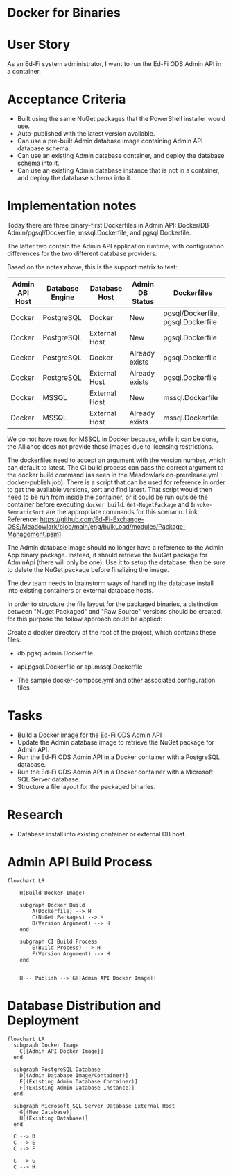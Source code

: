 # Docker for Binaries

# User Story

As an Ed-Fi system administrator, I want to run the Ed-Fi ODS Admin API in a container.

# Acceptance Criteria

* Built using the same NuGet packages that the PowerShell installer would use.
* Auto-published with the latest version available.
* Can use a pre-built Admin database image containing Admin API database schema.
* Can use an existing Admin database container, and deploy the database schema into it.
* Can use an existing Admin database instance that is not in a container, and deploy the database schema into it.

# Implementation notes

Today there are three binary-first Dockerfiles in Admin API: Docker/DB-Admin/pgsql/Dockerfile, mssql.Dockerfile, and pgsql.Dockerfile.

The latter two contain the Admin API application runtime, with configuration differences for the two different database providers.

Based on the notes above, this is the support matrix to test:

| Admin API Host | Database Engine | Database Host | Admin DB Status | Dockerfiles
| -----------    | -----------     |-----------    |-----------      |-----------                        |
| Docker         | PostgreSQL      | Docker        |New              |pgsql/Dockerfile, pgsql.Dockerfile |
| Docker         | PostgreSQL      | External Host |New              |pgsql.Dockerfile                   |
| Docker         | PostgreSQL      | Docker        |Already exists   |pgsql.Dockerfile                   |
| Docker         | PostgreSQL      | External Host |Already exists   |pgsql.Dockerfile                   |
| Docker         | MSSQL           | External Host |New              |mssql.Dockerfile                   |
| Docker         | MSSQL           | External Host |Already exists   |mssql.Dockerfile                   |

We do not have rows for MSSQL in Docker because, while it can be done, the Alliance does not provide those images due to licensing restrictions.

The dockerfiles need to accept an argument with the version number, which can default to latest.
The CI build process can pass the correct argument to the docker build command (as seen in the Meadowlark on-prerelease.yml : docker-publish job).
There is a script that can be used for reference in order to get the available versions, sort and find latest. That script would then need to be run from inside the container, or it could be run outside the container before executing `docker build`.
`Get-NugetPackage` and `Invoke-SemnaticSort` are the appropriate commands for this scenario.
Link Reference: <https://github.com/Ed-Fi-Exchange-OSS/Meadowlark/blob/main/eng/bulkLoad/modules/Package-Management.psm1>

The Admin database image should no longer have a reference to the Admin App binary package. Instead, it should retrieve the NuGet package for AdminApi (there will only be one).
Use it to setup the database, then be sure to delete the NuGet package before finalizing the image.

The dev team needs to brainstorm ways of handling the database install into existing containers or external database hosts.

In order to structure the file layout for the packaged binaries, a distinction between "Nuget Packaged" and "Raw Source" versions should be created, for this purpose the follow approach could be applied:

Create a docker directory at the root of the project, which contains these files:

* db.pgsql.admin.Dockerfile

* api.pgsql.Dockerfile or api.mssql.Dockerfile

* The sample docker-compose.yml and other associated configuration files

# Tasks

* Build a Docker image for the Ed-Fi ODS Admin API
* Update the Admin database image to retrieve the NuGet package for Admin API.
* Run the Ed-Fi ODS Admin API in a Docker container with a PostgreSQL database.
* Run the Ed-Fi ODS Admin API in a Docker container with a Microsoft SQL Server database.
* Structure a file layout for the packaged binaries.

# Research

* Database install into existing container or external DB host.

# Admin API Build Process

```mermaid
flowchart LR

    H(Build Docker Image)
    
    subgraph Docker Build
        A(Dockerfile) --> H
        C(NuGet Packages) --> H
        D(Version Argument) --> H
    end

    subgraph CI Build Process
        E(Build Process) --> H
        F(Version Argument) --> H
    end

    
    H -- Publish --> G[[Admin API Docker Image]]
```

# Database Distribution and Deployment

```mermaid
flowchart LR
  subgraph Docker Image
    C[[Admin API Docker Image]]
  end

  subgraph PostgreSQL Database
    D[(Admin Database Image/Container)]
    E[(Existing Admin Database Container)]
    F[(Existing Admin Database Instance)]
  end

  subgraph Microsoft SQL Server Database External Host
    G[(New Database)]
    H[(Existing Database)]
  end

  C --> D
  C --> E
  C --> F

  C --> G
  C --> H


```
